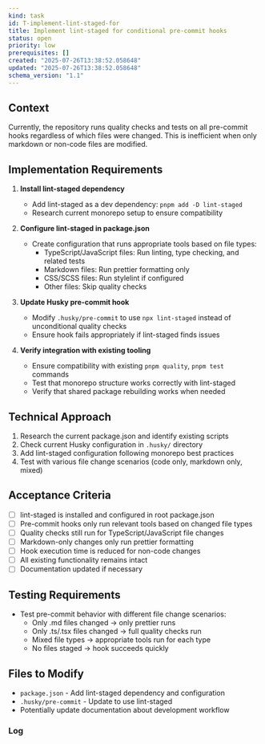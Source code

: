 ```yaml
---
kind: task
id: T-implement-lint-staged-for
title: Implement lint-staged for conditional pre-commit hooks
status: open
priority: low
prerequisites: []
created: "2025-07-26T13:38:52.058648"
updated: "2025-07-26T13:38:52.058648"
schema_version: "1.1"
---
```


## Context

Currently, the repository runs quality checks and tests on all pre-commit hooks regardless of which files were changed. This is inefficient when only markdown or non-code files are modified.

## Implementation Requirements

1. **Install lint-staged dependency**
   - Add lint-staged as a dev dependency: `pnpm add -D lint-staged`
   - Research current monorepo setup to ensure compatibility

2. **Configure lint-staged in package.json**
   - Create configuration that runs appropriate tools based on file types:
     - TypeScript/JavaScript files: Run linting, type checking, and related tests
     - Markdown files: Run prettier formatting only
     - CSS/SCSS files: Run stylelint if configured
     - Other files: Skip quality checks

3. **Update Husky pre-commit hook**
   - Modify `.husky/pre-commit` to use `npx lint-staged` instead of unconditional quality checks
   - Ensure hook fails appropriately if lint-staged finds issues

4. **Verify integration with existing tooling**
   - Ensure compatibility with existing `pnpm quality`, `pnpm test` commands
   - Test that monorepo structure works correctly with lint-staged
   - Verify that shared package rebuilding works when needed

## Technical Approach

1. Research the current package.json and identify existing scripts
2. Check current Husky configuration in `.husky/` directory
3. Add lint-staged configuration following monorepo best practices
4. Test with various file change scenarios (code only, markdown only, mixed)

## Acceptance Criteria

- [ ] lint-staged is installed and configured in root package.json
- [ ] Pre-commit hooks only run relevant tools based on changed file types
- [ ] Quality checks still run for TypeScript/JavaScript file changes
- [ ] Markdown-only changes only run prettier formatting
- [ ] Hook execution time is reduced for non-code changes
- [ ] All existing functionality remains intact
- [ ] Documentation updated if necessary

## Testing Requirements

- Test pre-commit behavior with different file change scenarios:
  - Only .md files changed → only prettier runs
  - Only .ts/.tsx files changed → full quality checks run
  - Mixed file types → appropriate tools run for each type
  - No files staged → hook succeeds quickly

## Files to Modify

- `package.json` - Add lint-staged dependency and configuration
- `.husky/pre-commit` - Update to use lint-staged
- Potentially update documentation about development workflow

### Log
